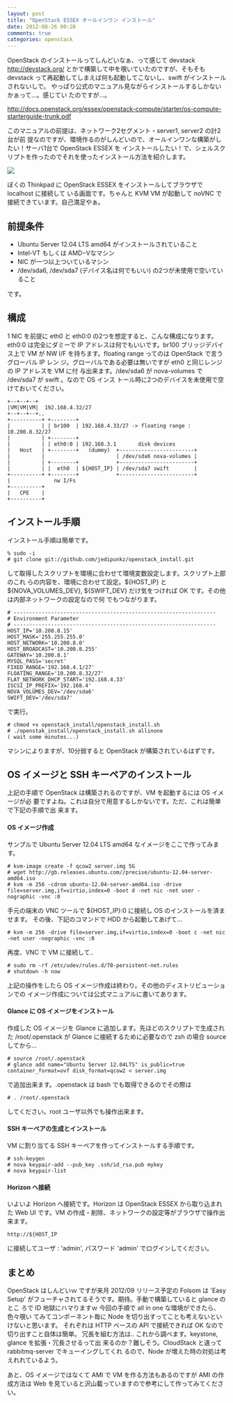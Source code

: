 ```yaml
---
layout: post
title: "OpenStack ESSEX オールインワン インストール"
date: 2012-08-26 00:20
comments: true
categories: openstack
---
```

OpenStack のインストールってしんどいなぁ、って感じて devstack
<http://devstack.org/> とかで構築して中を覗いていたのですが、そもそも devstack
って再起動してしまえば何も起動してこないし、swift がインストールされないしで。
やっぱり公式のマニュアル見ながらインストールするしかないかぁって...。感じてい
たのですが...。

<http://docs.openstack.org/essex/openstack-compute/starter/os-compute-starterguide-trunk.pdf>

このマニュアルの前提は、ネットワーク2セグメント・server1, server2 の計2台が前
提なのですが、環境作るのがしんどいので、オールインワンな構築がしたい！サーバ1台で OpenStack ESSEX を
インストールしたい！で、シェルスクリプトを作ったのでそれを使ったインストール方法を紹介します。

<img src="http://jedipunkz.github.com/pix/openstack_thinkpad.jpg">

ぼくの Thinkpad に OpenStack ESSEX をインストールしてブラウザで localhost に接続して
いる画面です。ちゃんと KVM VM が起動して noVNC で接続できています。自己満足やぁ。

前提条件
----

* Ubuntu Server 12.04 LTS amd64 がインストールされていること
* Intel-VT もしくは AMD−Vなマシン
* NIC が一つ以上ついているマシン
* /dev/sda6, /dev/sda7 (デバイス名は何でもいい) の2つが未使用で空いていること

です。

構成
----

1 NIC を前提に eth0 と eth0:0 の2つを想定すると、こんな構成になります。eth0:0
は完全にダミーで IP アドレスは何でもいいです。br100 ブリッジデバイス上で VM が
NW I/F を持ちます。floating range ってのは OpenStack で言うグローバル IP レン
ジ。グローバルである必要は無いですが eth0 と同じレンジの IP アドレスを VM に付
与出来ます。/dev/sda6 が nova-volumes で /dev/sda7 が swift 。なので OS インス
トール時に2つのデバイスを未使用で空けておいてください。

    +--+--+--+
    |VM|VM|VM|  192.168.4.32/27
    +--+--+--+..
    +----------+ +--------+
    |          | | br100  | 192.168.4.33/27 -> floating range : 10.200.8.32/27
    |          | +--------+
    |          | | eth0:0 | 192.168.3.1       disk devices
    |   Host   | +--------+   (dummy)  +------------------------+
    |          |                       | /dev/sda6 nova-volumes |
    |          | +--------+            +------------------------+
    |          | |  eth0  | ${HOST_IP} | /dev/sda7 swift        |
    +----------+ +--------+            +------------------------+
    |              nw I/Fs
    +----------+
    |   CPE    |
    +----------+

インストール手順
-----

インストール手順は簡単です。

    % sudo -i
    # git clone git://github.com/jedipunkz/openstack_install.git

して取得したスクリプトを環境に合わせて環境変数設定します。スクリプト上部のこれ
らの内容を、環境に合わせて設定。${HOST_IP} と ${NOVA_VOLUMES_DEV},
${SWIFT_DEV} だけ気をつければ OK です。その他は内部ネットワークの設定なので何
でもつながります。

    # -----------------------------------------------------------------
	# Environment Parameter
	# -----------------------------------------------------------------
	HOST_IP='10.200.8.15'
	HOST_MASK='255.255.255.0'
	HOST_NETWORK='10.200.8.0'
	HOST_BROADCAST='10.200.8.255'
	GATEWAY='10.200.8.1'
	MYSQL_PASS='secret'
	FIXED_RANGE='192.168.4.1/27'
	FLOATING_RANGE='10.200.8.32/27'
	FLAT_NETWORK_DHCP_START='192.168.4.33'
	ISCSI_IP_PREFIX='192.168.4'
	NOVA_VOLUMES_DEV='/dev/sda6'
	SWIFT_DEV='/dev/sda7'

で実行。

    # chmod +x openstack_install/openstack_install.sh
    # ./openstak_install/openstack_install.sh allinone
    ( wait some minutes...)

マシンによりますが、10分弱すると OpenStack が構築されているはずです。

OS イメージと SSH キーペアのインストール
----

上記の手順で OpenStack は構築されるのですが、VM を起動するには OS イメージが必
要ですよね。これは自分で用意するしかないです。ただ、これは簡単で下記の手順で出
来ます。

#### OS イメージ作成

サンプルで Ubuntu Server 12.04 LTS amd64 なイメージをここで作ってみます。

    # kvm-image create -f qcow2 server.img 5G
    # wget http://gb.releases.ubuntu.com//precise/ubuntu-12.04-server-amd64.iso
    # kvm -m 256 -cdrom ubuntu-12.04-server-amd64.iso -drive file=server.img,if=virtio,index=0 -boot d -net nic -net user -nographic -vnc :0

手元の端末の VNC ツールで ${HOST_IP}:0 に接続し OS のインストールを済ませます。
その後、下記のコマンドで HDD から起動してあげて...

    # kvm -m 256 -drive file=server.img,if=virtio,index=0 -boot c -net nic -net user -nographic -vnc :0

再度、VNC で VM に接続して..

    # sudo rm -rf /etc/udev/rules.d/70-persistent-net.rules
    # shutdown -h now

上記の操作をしたら OS イメージ作成は終わり。その他のディストリビューションでの
イメージ作成については公式マニュアルに書いてあります。

#### Glance に OS イメージをインストール

作成した OS イメージを Glance に追加します。先ほどのスクリプトで生成された
/root/.openstack が Glance に接続するために必要なので zsh の場合 source してから...

    # source /root/.openstack
	# glance add name="Ubuntu Server 12.04LTS" is_public=true container_format=ovf disk_format=qcow2 < server.img

で追加出来ます。.openstack は bash でも取得できるのでその際は

    # . /root/.openstack

してください。root ユーザ以外でも操作出来ます。

#### SSH キーペアの生成とインストール

VM に割り当てる SSH キーペアを作ってインストールする手順です。

    # ssh-keygen
	# nova keypair-add --pub_key .ssh/id_rsa.pub mykey
	# nova keypair-list

#### Horizon へ接続

いよいよ Horizon へ接続です。Horizon は OpenStack ESSEX から取り込まれた Web
UI です。VM の作成・削除、ネットワークの設定等がブラウザで操作出来ます。

    http://${HOST_IP

に接続してユーザ : 'admin', パスワード 'admin' でログインしてください。

まとめ
----

OpenStack はしんどいｗ ですが来月 2012/09 リリース予定の Folsom は 'Easy
Setup' がフューチャされてるそうです。期待。手動で構築していると glance のとこ
ろで ID 地獄にハマりますｗ 今回の手順で all in one な環境ができたら、色々覗い
てみてコンポーネント毎に Node を切り出すってことも考えないといけないと思います。
それぞれは HTTP ベースの API で接続できれば OK なので切り出すこと自体は簡単。
冗長を組む方法は.. これから調べます。keystone, glance を拡張・冗長させるって出
来るのか？難しそう。CloudStack と違って rabbitmq-server でキューイングしてくれ
るので、Node が増えた時の対処は考えれれているよう。

あと、OS イメージではなくて AMI で VM を作る方法もあるのですが AMI の作成方法は Web
を見ていると沢山載っていますので参考にして作ってみてください。

